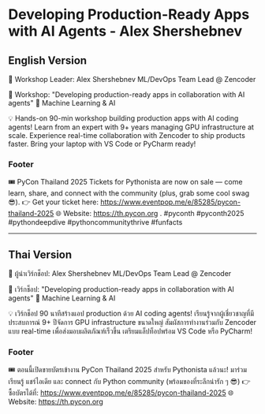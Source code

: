 # Developing Production-Ready Apps with AI Agents - Alex Shershebnev

## English Version

🎤 Workshop Leader: Alex Shershebnev
ML/DevOps Team Lead @ Zencoder

📌 Workshop: "Developing production-ready apps in collaboration with AI agents"
🤖 Machine Learning & AI

💡 Hands-on 90-min workshop building production apps with AI coding agents! Learn from an expert with 9+ years managing GPU infrastructure at scale. Experience real-time collaboration with Zencoder to ship products faster. Bring your laptop with VS Code or PyCharm ready!


### Footer

🎟️ PyCon Thailand 2025 Tickets for Pythonista are now on sale — come learn, share, and connect with the community (plus, grab some cool swag 😎).
👉 Get your ticket here: https://www.eventpop.me/e/85285/pycon-thailand-2025
🌐 Website: https://th.pycon.org 
.
#pyconth #pyconth2025 #pythondeepdive #pythoncommunitythrive #funfacts

---

## Thai Version

🎤 ผู้นำเวิร์กช็อป: Alex Shershebnev
ML/DevOps Team Lead @ Zencoder

📌 เวิร์กช็อป: "Developing production-ready apps in collaboration with AI agents"
🤖 Machine Learning & AI

💡 เวิร์กช็อป 90 นาทีสร้างแอป production ด้วย AI coding agents! เรียนรู้จากผู้เชี่ยวชาญที่มีประสบการณ์ 9+ ปีจัดการ GPU infrastructure ขนาดใหญ่ สัมผัสการทำงานร่วมกับ Zencoder แบบ real-time เพื่อส่งมอบผลิตภัณฑ์เร็วขึ้น เตรียมแล็ปท็อปพร้อม VS Code หรือ PyCharm!


### Footer

🎟️ ตอนนี้เปิดขายบัตรเข้างาน PyCon Thailand 2025 สำหรับ Pythonista แล้วนะ!
มาร่วมเรียนรู้ แชร์ไอเดีย และ connect กับ Python community (พร้อมของที่ระลึกน่ารัก ๆ 😎)
👉 ซื้อบัตรได้ที่: https://www.eventpop.me/e/85285/pycon-thailand-2025
🌐 Website: https://th.pycon.org